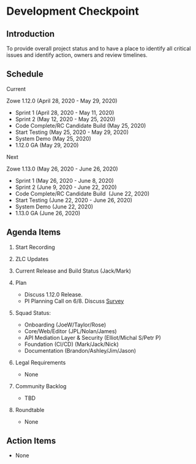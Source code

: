 # Development Checkpoint

Introduction
------------
To provide overall project status and to have a place to identify all critical issues and identify action, owners and review timelines.

Schedule
--------

Current

Zowe 1.12.0 (April 28, 2020 - May 29, 2020)
- Sprint 1 (April 28, 2020 - May 11, 2020)
- Sprint 2 (May 12, 2020 - May 25, 2020)
- Code Complete/RC Candidate Build (May 25, 2020)
- Start Testing (May 25, 2020 - May 29, 2020)
- System Demo (May 25, 2020)
- 1.12.0 GA (May 29, 2020)

Next

Zowe 1.13.0 (May 26, 2020 - June 26, 2020)
- Sprint 1 (May 26, 2020 - June 8, 2020)
- Sprint 2 (June 9, 2020 - June 22, 2020)
- Code Complete/RC Candidate Build  (June 22, 2020)
- Start Testing (June 22, 2020 - June 26, 2020)
- System Demo (June 22, 2020)
- 1.13.0 GA (June 26, 2020)


Agenda Items
------------
1. Start Recording
2. ZLC Updates
3. Current Release and Build Status (Jack/Mark)
4. Plan
     - Discuss 1.12.0 Release.
     - PI Planning Call on 6/8. Discuss [Survey](https://ibm.ent.box.com/notes/672825455060)
5. Squad Status:
    - Onboarding (JoeW/Taylor/Rose)
    - Core/Web/Editor (JPL/Nolan/James)
    - API Mediation Layer & Security (Elliot/Michal S/Petr P)
    - Foundation (CI/CD) (Mark/Jack/Nick)
    - Documentation (Brandon/Ashley/Jim/Jason)

6. Legal Requirements
    - None

7. Community Backlog
    - TBD
8. Roundtable
    - None

Action Items
------------
- None
